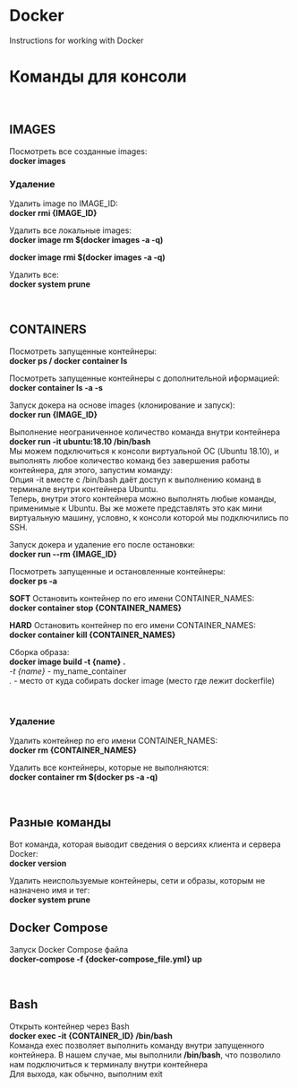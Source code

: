 # Docker
Instructions for working with Docker

# Команды для консоли

</br>

## IMAGES
Посмотреть все созданные images:</br>
**docker images**</br>

### Удаление
Удалить image по IMAGE_ID:</br>
**docker rmi {IMAGE_ID}**</br>

Удалить все локальные images:</br>
**docker image rm $(docker images -a -q)**</br>

**docker image rmi $(docker images -a -q)**</br>

Удалить все:</br>
**docker system prune**</br>

</br>

## CONTAINERS

Посмотреть запущенные контейнеры:</br>
**docker ps / docker container ls**</br>

Посмотреть запущенные контейнеры с дополнительной иформацией:</br>
**docker container ls -a -s**

Запуск докера на основе images (клонирование и запуск):</br>
**docker run {IMAGE_ID}**</br>

Выполнение неограниченное количество команда внутри контейнера</br>
**docker run -it ubuntu:18.10 /bin/bash**</br>
Мы можем подключиться к консоли виртуальной ОС (Ubuntu 18.10), и выполнять любое количество команд без завершения работы контейнера, для этого, запустим команду:</br>
Опция -it вместе с /bin/bash даёт доступ к выполнению команд в терминале внутри контейнера Ubuntu.</br>
Теперь, внутри этого контейнера можно выполнять любые команды, применимые к Ubuntu. Вы же можете представлять это как мини виртуальную машину, условно, к консоли которой мы подключились по SSH.</br>


Запуск докера и удаление его после остановки:</br>
**docker run --rm {IMAGE_ID}**</br>

Посмотреть запущенные и остановленные контейнеры:</br>
**docker ps -a**</br>

**SOFT** Остановить контейнер по его имени CONTAINER_NAMES:</br>
**docker container stop {CONTAINER_NAMES}**</br>

**HARD** Остановить контейнер по его имени CONTAINER_NAMES:</br>
**docker container kill {CONTAINER_NAMES}**</br>

Сборка образа:</br>
**docker image build -t {name} .**</br>
*-t {name}* - my_name_container</br>
*.* - место от куда собирать docker image (место где лежит dockerfile)</br>

</br>

### Удаление

Удалить контейнер по его имени  CONTAINER_NAMES:</br>
**docker rm {CONTAINER_NAMES}**</br>

Удалить все контейнеры, которые не выполняются:</br>
**docker container rm $(docker ps -a -q)**</br>

</br>

## Разные команды

Вот команда, которая выводит сведения о версиях клиента и сервера Docker:</br>
**docker version**</br>

Удалить неиспользуемые контейнеры, сети и образы, которым не назначено имя и тег:</br>
**docker system prune**</br>


## Docker Compose

Запуск Docker Compose файла</br>
**docker-compose -f {docker-compose_file.yml} up**</br>

</br>

## Bash

Открыть контейнер через Bash </br>
**docker exec -it {CONTAINER_ID} /bin/bash**</br>
Команда exec позволяет выполнить команду внутри запущенного контейнера. В нашем случае, мы выполнили **/bin/bash**, что позволило нам подключиться к терминалу внутри контейнера </br>
Для выхода, как обычно, выполним exit</br>
